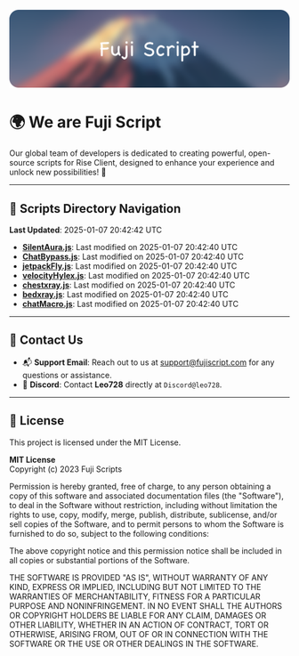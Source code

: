 ![Banner](.github/b.webp)

# 🌍 **We are Fuji Script**

Our global team of developers is dedicated to creating powerful, open-source scripts for Rise Client, designed to enhance your experience and unlock new possibilities! 🌟

---
<!-- SCRIPTS_NAVIGATION_START -->
## 📂 **Scripts Directory Navigation**

**Last Updated**: 2025-01-07 20:42:42 UTC

- **[SilentAura.js](scripts/SilentAura.js)**: Last modified on 2025-01-07 20:42:40 UTC
- **[ChatBypass.js](scripts/ChatBypass.js)**: Last modified on 2025-01-07 20:42:40 UTC
- **[jetpackFly.js](scripts/jetpackFly.js)**: Last modified on 2025-01-07 20:42:40 UTC
- **[velocityHylex.js](scripts/velocityHylex.js)**: Last modified on 2025-01-07 20:42:40 UTC
- **[chestxray.js](scripts/chestxray.js)**: Last modified on 2025-01-07 20:42:40 UTC
- **[bedxray.js](scripts/bedxray.js)**: Last modified on 2025-01-07 20:42:40 UTC
- **[chatMacro.js](scripts/chatMacro.js)**: Last modified on 2025-01-07 20:42:40 UTC

<!-- SCRIPTS_NAVIGATION_END -->

---

## 💬 **Contact Us**  
- 📬 **Support Email**: Reach out to us at [support@fujiscript.com](mailto:support@fujiscript.com) for any questions or assistance.  
- 💬 **Discord**: Contact **Leo728** directly at `Discord@leo728`.

---

## 📜 **License**

This project is licensed under the MIT License.  

**MIT License**  
Copyright (c) 2023 Fuji Scripts  

Permission is hereby granted, free of charge, to any person obtaining a copy of this software and associated documentation files (the "Software"), to deal in the Software without restriction, including without limitation the rights to use, copy, modify, merge, publish, distribute, sublicense, and/or sell copies of the Software, and to permit persons to whom the Software is furnished to do so, subject to the following conditions:  

The above copyright notice and this permission notice shall be included in all copies or substantial portions of the Software.  

THE SOFTWARE IS PROVIDED "AS IS", WITHOUT WARRANTY OF ANY KIND, EXPRESS OR IMPLIED, INCLUDING BUT NOT LIMITED TO THE WARRANTIES OF MERCHANTABILITY, FITNESS FOR A PARTICULAR PURPOSE AND NONINFRINGEMENT. IN NO EVENT SHALL THE AUTHORS OR COPYRIGHT HOLDERS BE LIABLE FOR ANY CLAIM, DAMAGES OR OTHER LIABILITY, WHETHER IN AN ACTION OF CONTRACT, TORT OR OTHERWISE, ARISING FROM, OUT OF OR IN CONNECTION WITH THE SOFTWARE OR THE USE OR OTHER DEALINGS IN THE SOFTWARE.  
